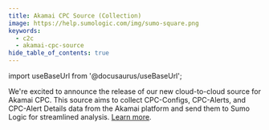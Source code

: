 ```yaml
---
title: Akamai CPC Source (Collection)
image: https://help.sumologic.com/img/sumo-square.png
keywords:
  - c2c
  - akamai-cpc-source
hide_table_of_contents: true    
---
```


import useBaseUrl from '@docusaurus/useBaseUrl';

We're excited to announce the release of our new cloud-to-cloud source for Akamai CPC. This source aims to collect CPC-Configs, CPC-Alerts, and CPC-Alert Details data from the Akamai platform and send them to Sumo Logic for streamlined analysis. [Learn more](/docs/send-data/hosted-collectors/cloud-to-cloud-integration-framework/akamai-cpc-source).